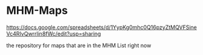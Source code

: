 # MHM-Maps
https://docs.google.com/spreadsheets/d/1YypKg0mhc0Q16pzyZtMQVFSineVc4RIvQwrrlin8fWc/edit?usp=sharing

the repository for maps that are in the MHM List right now
